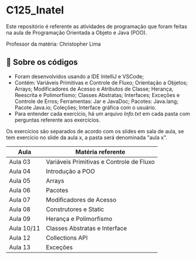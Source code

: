 # C125_Inatel

Este repositório é referente as atividades de programação que foram feitas na aula de Programação Orientada a Objeto e Java (POO).
<p>Professor da matéria: Christopher Lima

## 📁 Sobre os códigos
- Foram desenvolvidos usando a IDE IntelliJ e VSCode;
- Contém: Variáveis Primitivas e Controle de Fluxo; Orientação a Objetos; Arrays; Modificadores de Acesso e Atributos de Classe; Herança, Reescrita e Polimorfismo; Classes Abstratas; Interfaces; Exceções e Controle de Erros; Ferramentas: Jar e JavaDoc; Pacotes: Java.lang; Pacote Java.io; Coleções; Interface gráfica com o usuário.
- Para entender cada exercício, há um arquivo *Info.txt* em cada pasta com perguntas referente aos exercícios.

<p> Os exercícios são separados de acordo com os slides em sala de aula, se tem exercício no slide da aula x, a pasta será denominada "aula x".
<p>

| Aula | Matéria referente |
| ------------- | ------------- |
| Aula 03  | Variáveis Primitivas e Controle de Fluxo |
| Aula 04  | Introdução a POO  |
| Aula 05  | Arrays |
| Aula 06  | Pacotes |
| Aula 07  | Modificadores de Acesso |
| Aula 08  | Construtores e Static |
| Aula 09  | Herança e Polimorfismo |
| Aula 10/11  | Classes Abstratas e Interface |
| Aula 12  | Collections API |
| Aula 13  | Exceções |
